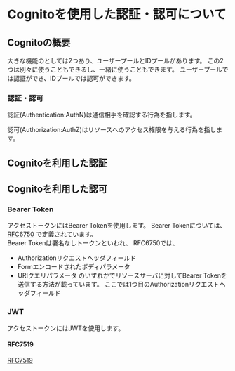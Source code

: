 # Cognitoを使用した認証・認可について

## Cognitoの概要

大きな機能のとしては2つあり、ユーザープールとIDプールがあります。
この2つは別々に使うこともできるし、一緒に使うこともできます。
ユーザープールでは認証ができ、IDプールでは認可ができます。

### 認証・認可

認証(Authentication:AuthN)は通信相手を確認する行為を指します。

認可(Authorization:AuthZ)はリソースへのアクセス権限を与える行為を指します。



## Cognitoを利用した認証

## Cognitoを利用した認可

### Bearer Token

アクセストークンにはBearer Tokenを使用します。
Bearer Tokenについては、[RFC6750](https://openid-foundation-japan.github.io/rfc6750.ja.html) で定義されています。  
Bearer Tokenは署名なしトークンといわれ、
RFC6750では、
* Authorizationリクエストヘッダフィールド
* Formエンコードされたボディパラメータ
* URIクエリパラメータ
のいずれかでリソースサーバに対してBearer Tokenを送信する方法が載っています。
ここでは1つ目のAuthorizationリクエストヘッダフィールド


### JWT

アクセストークンにはJWTを使用します。

#### RFC7519

[RFC7519](https://openid-foundation-japan.github.io/draft-ietf-oauth-json-web-token-11.ja.html) 
